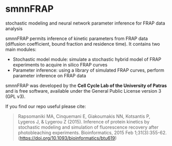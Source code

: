 # smnnFRAP
stochastic modeling and neural network parameter inference for FRAP data analysis

smnnFRAP permits inference of kinetic parameters from FRAP data (diffusion coefficient, bound fraction and residence time). It contains two main modules: 
- Stochastic model module: simulate a stochastic hybrid model of FRAP experiments to acquire in silico FRAP curves
- Parameter inference: using a library of simulated FRAP curves, perform parameter inference on FRAP data

smnnFRAP was developed by the **Cell Cycle Lab of the University of Patras** and is free software, available under the General Public License version 3 (GPL v3).

If you find our repo useful please cite: 

> Rapsomaniki MA, Cinquemani E, Giakoumakis NN, Kotsantis P, Lygeros J, & Lygerou Z (2015). Inference of protein kinetics by stochastic modeling and simulation of fluorescence recovery after photobleaching experiments. Bioinformatics, 2015 Feb 1;31(3):355-62. (https://doi.org/10.1093/bioinformatics/btu619)




